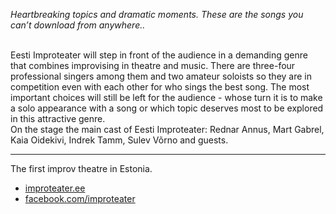 *Heartbreaking topics and dramatic moments. These are the songs you can’t download from anywhere..*<br><br>

Eesti Improteater will step in front of the audience in a demanding genre that combines improvising in theatre and music. There are three-four professional singers among them and two amateur soloists so they are in competition even with each other for who sings the best song. The most important choices will still be left for the audience - whose turn it is to make a solo appearance with a song or which topic deserves most to be explored in this attractive genre. <br>
On the stage the main cast of Eesti Improteater: Rednar Annus, Mart Gabrel, Kaia Oidekivi, Indrek Tamm, Sulev Võrno and guests.

---
The first improv theatre in Estonia.<br>

- [improteater.ee](http://www.improteater.ee)
- [facebook.com/improteater](https://www.facebook.com/improteater/)
